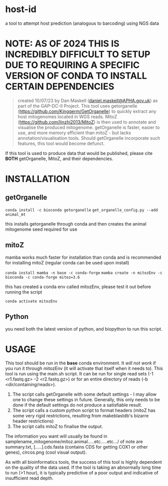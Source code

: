 # host-id
a tool to attempt host prediction (analogous to barcoding) using NGS data

# NOTE: AS OF 2024 THIS IS INCREDIBLY DIFFICULT TO SETUP DUE TO REQUIRING A SPECIFIC VERSION OF CONDA TO INSTALL CERTAIN DEPENDENCIES


> created 10/07/23 by Dan Maskell (daniel.maskell@APHA.gov.uk) as part of the GAP-DC-II Project. This tool uses getorganelle (https://github.com/Kinggerm/GetOrganelle) to quickly extract any host mitogenomes located in WGS reads. MitoZ (https://github.com/linzhi2013/MitoZ) is then used to annotate and visualise the produced mitogenome. getOrganelle is faster, easier to use, and more memory efficient than mitoZ - but lacks annotation/visualisation tools. Should getOrganelle incorporate such features, this tool would become defunct.

If this tool is used to produce data that would be published, please cite **BOTH** getOrganelle, MitoZ, and their dependencies.

# INSTALLATION # 

## getOrganelle
`conda install -c bioconda getorganelle`
`get_organelle_config.py --add animal_mt`

this installs getorganelle through conda and then creates the animal mitogenome seed required for use

## mitoZ
mamba works much faster for installation than conda and is recommended for installing mitoZ (regular conda can be used upon install)

`conda install mamba -n base -c conda-forge` 
`mamba create -n mitozEnv -c bioconda -c conda-forge mitoz=3.6`

this has created a conda env called mitozEnv, please test it out before running the script

`conda activate mitozEnv`

## Python
you need both the latest version of python, and biopython to run this script.


# USAGE #
This tool should be run in the **base** conda environment. It *will not work* if you run it through mitozEnv (it will activate that itself when it needs to).
This tool is run using the main.sh script. It can be run for single read sets (-1 <r1.fastq.gz> -2 <r2.fastq.gz>) or for an entire directory of reads (-b <dir/containing/reads>).

1. The script calls getOrganelle with some default settings - I may allow one to change these settings in future. Generally, this only needs to be done if the default settings do not produce a satisfiable result.
2. The script calls a custom python script to format headers (mitoZ has some very rigid restrictions, resulting from makeblastdb's bizarre header restrictions)
3. The script calls mitoZ to finalise the output.

The information you want will usually be found in samplename_mitogenome/mitoz.animal.....etc.....etc.../ of note are summary.txt, [.....].cds.fasta (contains CDS for getting COX1 or other genes), circos.png (cool visual output).

As with all bioinformatics tools, the success of this tool is highly dependent on the quality of the data used. If the tool is taking an abnormally long time to run (>1 hour), it is typically predictive of a poor output and indicative of insufficient read depth.

